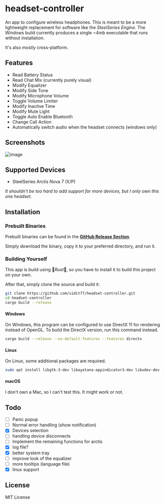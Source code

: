 # headset-controller
An app to configure wireless headphones.
This is meant to be a more lightweight replacement for software like the *SteelSeries Engine*. The Windows build currently produces a single ~4mb executable that runs without installation.

It's also mostly cross-platform.

## Features
* Read Battery Status
* Read Chat Mix (currently purely visual)
* Modify Equalizer
* Modify Side Tone
* Modify Microphone Volume
* Toggle Volume Limiter
* Modify Inactive Time
* Modify Mute Light
* Toggle Auto Enable Bluetooth
* Change Call Action
* Automatically switch audio when the headset connects (windows only)

## Screenshots
![image](https://user-images.githubusercontent.com/5053369/222571854-e99f5230-6417-4330-a4b5-110464803aed.png)

## Supported Devices
* SteelSeries Arctis Nova 7 (X/P)

*It shouldn't be too hard to add support for more devices, but I only own this one headset.*

## Installation

### Prebuilt Binaries

Prebuilt binaries can be found in the [**GitHub Release Section**](https://github.com/sidit77/headset-controller/releases).

Simply download the binary, copy it to your preferred directory, and run it.

### Building Yourself

This app is build using 🦀*Rust*🦀, so you have to install it to build this project on your own.

After that, simply clone the source and build it:
```bash
git clone https://github.com/sidit77/headset-controller.git
cd headset-controller
cargo build --release
```

#### Windows

On Windows, this program can be configured to use DirectX 11 for rendering instead of OpenGL. To build the DirectX version, run this command instead.
```bash
cargo build --release --no-default-features --features directx
```

#### Linux

On Linux, some additional packages are required.

```bash
sudo apt install libgtk-3-dev libayatana-appindicator3-dev libudev-dev
```

#### macOS

I don't own a Mac, so I can't test this. It might work or not.

## Todo

- [ ] Panic popup
- [ ] Normal error handling (show notification)
- [x] Devices selection
- [ ] handling device disconnects
- [ ] Implement the remaining functions for arctis
- [x] log file?
- [x] better system tray
- [ ] improve look of the equalizer
- [ ] more tooltips (language file)
- [x] linux support

## License
MIT License
